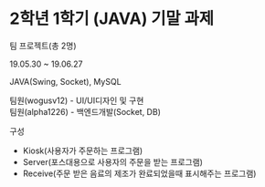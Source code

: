 # 2학년 1학기 (JAVA) 기말 과제  
  
팀 프로젝트(총 2명)  
  
19.05.30 ~ 19.06.27  
  
JAVA(Swing, Socket), MySQL  
  
팀원(wogusv12) - UI/UI디자인 및 구현  
팀원(alpha1226) - 백엔드개발(Socket, DB)
  
구성  
 - Kiosk(사용자가 주문하는 프로그램)
 - Server(포스대용으로 사용자의 주문을 받는 프로그램)
 - Receive(주문 받은 음료의 제조가 완료되었을때 표시해주는 프로그램)
